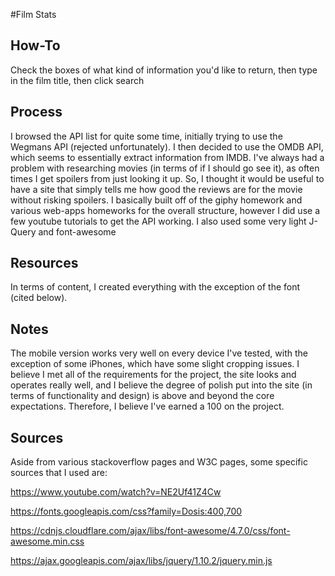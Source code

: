 
#Film Stats

## How-To
Check the boxes of what kind of information you'd like to return, then type in the film title, then click search

## Process
I browsed the API list for quite some time, initially trying to use the Wegmans API (rejected unfortunately).
I then decided to use the OMDB API, which seems to essentially extract information from IMDB.
I've always had a problem with researching movies (in terms of if I should go see it), as often times I get spoilers from just looking it up.
So, I thought it would be useful to have a site that simply tells me how good the reviews are for the movie without risking spoilers.
I basically built off of the giphy homework and various web-apps homeworks for the overall structure, however I did use a few youtube tutorials to get the API working.
I also used some very light J-Query and font-awesome

## Resources
In terms of content, I created everything with the exception of the font (cited below).

## Notes
The mobile version works very well on every device I've tested, with the exception of some iPhones, which have some slight cropping issues.
I believe I met all of the requirements for the project, the site looks and operates really well, and I believe the degree of polish put into
the site (in terms of functionality and design) is above and beyond the core expectations. Therefore, I believe I've earned a 100 on the project.

## Sources
Aside from various stackoverflow pages and W3C pages, some specific sources that I used are:

https://www.youtube.com/watch?v=NE2Uf41Z4Cw

https://fonts.googleapis.com/css?family=Dosis:400,700

https://cdnjs.cloudflare.com/ajax/libs/font-awesome/4.7.0/css/font-awesome.min.css

https://ajax.googleapis.com/ajax/libs/jquery/1.10.2/jquery.min.js
